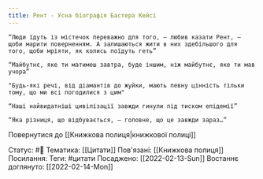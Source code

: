 ```yaml
---
title: Рент - Усна біографія Бастера Кейсі
---
```

```
“Люди їдуть із містечок переважно для того, – любив казати Рент, – щоби марити поверненням. А залишаються жити в них здебільшого для того, щоби мріяти, як колись поїдуть геть”
```

```
“Майбутнє, яке ти матимеш завтра, буде іншим, ніж майбутнє, яке ти мав учора”
```

```
"Будь-які речі, від діамантів до жуйки, мають певну цінність тільки тому, що ми всі погодилися з цим"
```

```
“Наші найвидатніші цивілізації завжди гинули під тиском епідемії”
```

```
“Яка різниця, що відбувається, – головне, що це завжди зараз…”
```

Повернутися до [[Книжкова полиця|книжкової полиці]]

Статус: #🌱
Тематика: [[Цитати]]
Пов'язані: [[Книжкова полиця]]
Посилання: 
Теги: #цитати
Посаджено: [[2022-02-13-Sun]]
Востаннє доглянуто: [[2022-02-14-Mon]]

